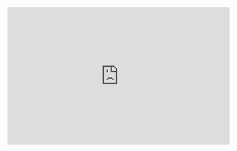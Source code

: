 <iframe frameborder="0" style="width:100%;height:313px;" src="https://www.draw.io/?lightbox=1&highlight=0000ff&edit=_blank&layers=1&nav=1#RvZXJboMwEEC%2FhmMlwKFJr6Rpe2iVShx6rBw8AasGI2MC5Otrgs2SKIJKSS9o%2FLyNnxcstE6qV4Gz%2BIMTYJZrk8pCz5brLr2V%2BjagboG30CASlLTI6UFAj6ChrWlBCeSjhpJzJmk2hiFPUwjliGEheDlutudsPGuGI7gAQYjZJf2iRMYtXXl2z9%2BARrGZ2bF1TYJNYw3yGBNeDhDaWGgtOJdtlFRrYI0746Xt93KltktMQCrndEBFvinRcnF4ivKD842ivN4%2B6FEOmBV6wTpZWRsDZUwlBBkOm3KpNtlCfiwTpkqOCnGetd73tAI1la9HBCGhupqq0wlQBwd4AlLUqonu4BqJ%2BtA4xmE52AKN4oF9w7De9KgbufeiAq3mD5rcaU1qe7MmJDwsktM6%2FQlzO16kBMj7zoAbmEPLM3POpbnO5r%2BoQ%2FPVSaUIjrwZzs9AUJUAiCH%2F7OGU3Fu49MYu3bkuH%2B%2FlcjHfJU2VphSzQHJxeuImTyMOfyLRHMltIRlN4XYiz6%2Bzi%2B52nVWxf1FPdYPfEtr8Ag%3D%3D"></iframe>
